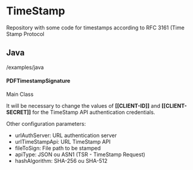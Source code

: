 # TimeStamp

Repository with some code for timestamps according to RFC 3161 (Time Stamp Protocol

## Java

/examples/java

#### PDFTimestampSignature

Main Class

It will be necessary to change the values ​​of **[[CLIENT-ID]]** and **[[CLIENT-SECRET]]** for the TimeStamp API authentication credentials.

Other configuration parameters:

- urlAuthServer: URL authentication server
- urlTimeStampApi: URL TimeStamp API
- fileToSign: File path to be stamped
- apiType: JSON ou ASN1 (TSR - TimeStamp Request)
- hashAlgorithm: SHA-256 ou SHA-512
